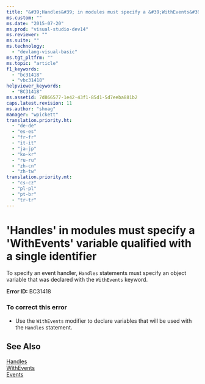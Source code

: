 ```yaml
---
title: "&#39;Handles&#39; in modules must specify a &#39;WithEvents&#39; variable qualified with a single identifier"
ms.custom: ""
ms.date: "2015-07-20"
ms.prod: "visual-studio-dev14"
ms.reviewer: ""
ms.suite: ""
ms.technology: 
  - "devlang-visual-basic"
ms.tgt_pltfrm: ""
ms.topic: "article"
f1_keywords: 
  - "bc31418"
  - "vbc31418"
helpviewer_keywords: 
  - "BC31418"
ms.assetid: 7d866577-1e42-43f1-85d1-5d7eeba881b2
caps.latest.revision: 11
ms.author: "shoag"
manager: "wpickett"
translation.priority.ht: 
  - "de-de"
  - "es-es"
  - "fr-fr"
  - "it-it"
  - "ja-jp"
  - "ko-kr"
  - "ru-ru"
  - "zh-cn"
  - "zh-tw"
translation.priority.mt: 
  - "cs-cz"
  - "pl-pl"
  - "pt-br"
  - "tr-tr"
---
```

# &#39;Handles&#39; in modules must specify a &#39;WithEvents&#39; variable qualified with a single identifier
To specify an event handler, `Handles` statements must specify an object variable that was declared with the `WithEvents` keyword.  
  
 **Error ID:** BC31418  
  
### To correct this error  
  
-   Use the `WithEvents` modifier to declare variables that will be used with the `Handles` statement.  
  
## See Also  
 [Handles](../Topic/Handles%20Clause%20\(Visual%20Basic\).md)   
 [WithEvents](../Topic/WithEvents%20\(Visual%20Basic\).md)   
 [Events](../Topic/Events%20\(Visual%20Basic\).md)